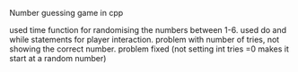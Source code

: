 Number guessing game in cpp

used time function for randomising the numbers between 1-6.
used do and while statements for player interaction.
problem with number of tries, not showing the correct number.
problem fixed (not setting int tries =0 makes it start at a random number)

